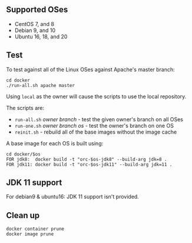 ## Supported OSes

* CentOS 7, and 8
* Debian 9, and 10
* Ubuntu 16, 18, and 20

## Test

To test against all of the Linux OSes against Apache's master branch:

    cd docker
    ./run-all.sh apache master

Using `local` as the owner will cause the scripts to use the local repository.

The scripts are:
* `run-all.sh` *owner* *branch* - test the given owner's branch on all OSes
* `run-one.sh` *owner* *branch* *os* - test the owner's branch on one OS
* `reinit.sh` - rebuild all of the base images without the image cache

A base image for each OS is built using:

    cd docker/$os
    FOR jdk8:  docker build -t "orc-$os-jdk8" --build-arg jdk=8 .
    FOR jdk11: docker build -t "orc-$os-jdk11" --build-arg jdk=11 .

## JDK 11 support

For debian9 & ubuntu16: JDK 11 support isn't provided.

## Clean up

    docker container prune
    docker image prune
